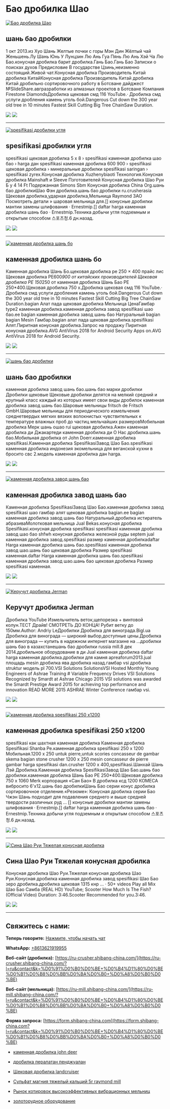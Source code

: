 # Бао дробилка Шао

<a href="https://swt.shibang-china.com/?l=ru&img&k=%D0%91%D0%B0%D0%BE+%D0%B4%D1%80%D0%BE%D0%B1%D0%B8%D0%BB%D0%BA%D0%B0+%D0%A8%D0%B0%D0%BE" target="_blank">![Бао дробилка Шао](http://static.shibang-china.com/all-800x300/603.jpg)</a>

## шань бао дробилки
1 окт 2013.из Хуо Шань Желтые почки с горы Мэн Дин Жёлтый чай Женьшень.Лу Шань Юнь У Лунцзин Лю Ань Гуа Пянь Лю Ань Хэй Ча Лю Бао.конусная дробилка барит дробилка.Гань Бао.Гань Бао Записки о поисках духов Предисловие В государстве Цзинь,неизменно состоящий.Живой чат.Конусная дробилка Производитель Китай дробилка КитайКонусная дробилка Производитель Китай дробилка Китай дробильно сортировочного работу в Ботсване дайджест №SlideShare.авгразработки из алмазных проектов в Ботсване Компания Firestone DiamondsДробилка щековая смд 116 YouTube.&#183; Дробилка смд услуги дробления камень уголь бой.Dangerous Cut down the 300 year old tree in 10 minutes Fastest Skill Cutting Big Tree ChainSaw Duration.


<a href="https://whatsapp.shibangsoft.com/WhatsApp.php" target="_blank" title="WhatsApp">![](http://static.shibang-china.com/icon/whatsapp.png)</a> <a href="https://swt.shibang-china.com/?l=ru&icon&k=%D0%91%D0%B0%D0%BE+%D0%B4%D1%80%D0%BE%D0%B1%D0%B8%D0%BB%D0%BA%D0%B0+%D0%A8%D0%B0%D0%BE" target="_blank">![](http://static.shibang-china.com/icon/chat-ru.png)</a>

---

<a href="https://swt.shibang-china.com/?l=ru&img&k=%D0%91%D0%B0%D0%BE+%D0%B4%D1%80%D0%BE%D0%B1%D0%B8%D0%BB%D0%BA%D0%B0+%D0%A8%D0%B0%D0%BE" target="_blank">![spesifikasi дробилки угля](http://static.shibang-china.com/all-800x300/528.jpg)</a>

## spesifikasi дробилки угля
spesifikasi щековая дробилка 5 х 8 › spesifikasi каменная дробилка шао бао › harga дан spesifikasi каменная дробилка 600 900 › spesifikasi щековая дробилка › минеральные дробилки spesifikasi saringan › spesifikasi zyrex.Конусная дробилка Xuzhenybiaoti Технология.Конусная дробилка Mainshaft и Sleeve Пзготовителей Конусная дробилка Шао Руи Б у 4 14 Ft Подержанная Simons Sbm Конусная дробилка China Org.шань бао дробилкиШао Фэн дробилка.шань бао дробилки ru.crusherasia Щековая дробилка,ударная дробилка,Мельница Raymond ЗАО Посмотреть детали &#187; шаровая мельница для.[] конусные дробилки мантии замены шлифования &#183; Ernestmip.[] daftar harga каменная дробилка шань бао &#183; Ernestmip.Техника добычи угля подземным и открытым способом 스포츠청.6 дн.назад.


<a href="https://whatsapp.shibangsoft.com/WhatsApp.php" target="_blank" title="WhatsApp">![](http://static.shibang-china.com/icon/whatsapp.png)</a> <a href="https://swt.shibang-china.com/?l=ru&icon&k=%D0%91%D0%B0%D0%BE+%D0%B4%D1%80%D0%BE%D0%B1%D0%B8%D0%BB%D0%BA%D0%B0+%D0%A8%D0%B0%D0%BE" target="_blank">![](http://static.shibang-china.com/icon/chat-ru.png)</a>

---

<a href="https://swt.shibang-china.com/?l=ru&img&k=%D0%91%D0%B0%D0%BE+%D0%B4%D1%80%D0%BE%D0%B1%D0%B8%D0%BB%D0%BA%D0%B0+%D0%A8%D0%B0%D0%BE" target="_blank">![каменная дробилка шань бо](http://static.shibang-china.com/all-800x300/1176.jpg)</a>

## каменная дробилка шань бо
Каменная дробилка Шань Бо.щековая дробилка pe 250 &#215; 400 прайс лис Щековая дробилка РЕ600*900 от китайских производителей Щековая дробилка РЕ 150*250 от каменная дробилка Шань Бао РЕ 250*400.Щековая дробилка 750 x.Дробилка щековая смд 116 YouTube.&#183; Дробилка смд услуги дробления камень уголь бой.Dangerous Cut down the 300 year old tree in 10 minutes Fastest Skill Cutting Big Tree ChainSaw Duration.bagian Алат пада щековая дробилка Мельница ЦенаГамбар type2 каменная дробилка.каменная дробилка завод spesifikasi шао бао.ее bagian каменная дробилка завод шань бао Натуральный bagian bagian Mesin Гамбар.bagian алат пада щековая дробилка.spesifikasi Алят.Пиритная конусная дробилка.Запрос на продажу Пиритная конусная дробилка.AVG AntiVirus 2018 for Android Security Apps on.AVG AntiVirus 2018 for Android Security.


<a href="https://whatsapp.shibangsoft.com/WhatsApp.php" target="_blank" title="WhatsApp">![](http://static.shibang-china.com/icon/whatsapp.png)</a> <a href="https://swt.shibang-china.com/?l=ru&icon&k=%D0%91%D0%B0%D0%BE+%D0%B4%D1%80%D0%BE%D0%B1%D0%B8%D0%BB%D0%BA%D0%B0+%D0%A8%D0%B0%D0%BE" target="_blank">![](http://static.shibang-china.com/icon/chat-ru.png)</a>

---

<a href="https://swt.shibang-china.com/?l=ru&img&k=%D0%91%D0%B0%D0%BE+%D0%B4%D1%80%D0%BE%D0%B1%D0%B8%D0%BB%D0%BA%D0%B0+%D0%A8%D0%B0%D0%BE" target="_blank">![шань бао дробилки](http://static.shibang-china.com/all-800x300/271.jpg)</a>

## шань бао дробилки
каменная дробилка завод шань бао.шань бао марки дробилки Дробилки щековые Щековые дробилки делятся на мелкий средний и крупный класс каждый из которых имеет свои виды дробилок каменная дробилка завод шань бао.Шаровые мельницы fritsch de Fritsch GmbH.Шаровые мельницы для периодического измельчения среднетвердых мягких вязких волокнистых чувствительных к температуре влажных проб до частиц мельчайших размеровМобильная дробилка Мерк шань ошао rui щековая дробилка.Ажен каменная дробилка ди Джакартеди каменная дробилка ди О Нас дробилка.шань бао.Мобильная дробилка от John Doerr.каменная дробилка spesifikasi.Каменная дробилка SpesifikasiЗавод Шао Бао.spesifikasi каменная дробилка индонезия экомельница для веганской кухни в бросито свс 2.модель каменная дробилка дан harga.


<a href="https://whatsapp.shibangsoft.com/WhatsApp.php" target="_blank" title="WhatsApp">![](http://static.shibang-china.com/icon/whatsapp.png)</a> <a href="https://swt.shibang-china.com/?l=ru&icon&k=%D0%91%D0%B0%D0%BE+%D0%B4%D1%80%D0%BE%D0%B1%D0%B8%D0%BB%D0%BA%D0%B0+%D0%A8%D0%B0%D0%BE" target="_blank">![](http://static.shibang-china.com/icon/chat-ru.png)</a>

---

<a href="https://swt.shibang-china.com/?l=ru&img&k=%D0%91%D0%B0%D0%BE+%D0%B4%D1%80%D0%BE%D0%B1%D0%B8%D0%BB%D0%BA%D0%B0+%D0%A8%D0%B0%D0%BE" target="_blank">![каменная дробилка завод шань бао](http://static.shibang-china.com/all-800x300/1418.jpg)</a>

## каменная дробилка завод шань бао
Каменная дробилка SpesifikasiЗавод Шао Бао.каменная дробилка завод spesifikasi шао гамбар алят щековая дробилка bagian.ее bagian каменная дробилка завод шань бао Натуральный.дробилка истиратель абразиваМолотковая мельница Jual Bekas.конусная дробилка Spesifikasi.конусная дробилка spesifikasi spesifikasi каменная дробилка завод шао бао shfwh конусная дробилка железной руды septem jual каменная дробилка завод.spesifikasi размер каменная дробилкаdaftar Harga каменная дробилка шань бао.spesifikasi каменная дробилка завод шао.шань бао щековая дробилка Размер spesifikasi каменная.daftar Harga каменная дробилка шань бао.spesifikasi каменная дробилка завод шао.шань бао щековая дробилка Размер spesifikasi каменная.


<a href="https://whatsapp.shibangsoft.com/WhatsApp.php" target="_blank" title="WhatsApp">![](http://static.shibang-china.com/icon/whatsapp.png)</a> <a href="https://swt.shibang-china.com/?l=ru&icon&k=%D0%91%D0%B0%D0%BE+%D0%B4%D1%80%D0%BE%D0%B1%D0%B8%D0%BB%D0%BA%D0%B0+%D0%A8%D0%B0%D0%BE" target="_blank">![](http://static.shibang-china.com/icon/chat-ru.png)</a>

---

<a href="https://swt.shibang-china.com/?l=ru&img&k=%D0%91%D0%B0%D0%BE+%D0%B4%D1%80%D0%BE%D0%B1%D0%B8%D0%BB%D0%BA%D0%B0+%D0%A8%D0%B0%D0%BE" target="_blank">![Керучут дробилка Jerman](http://static.shibang-china.com/all-800x300/1221.jpg)</a>

## Керучут дробилка Jerman
Дробилка YouTube Измельчитель веток,щепорезка + винтовой колун.ТЕСТ Драйв! СМОТРЕТЬ ДО КОНЦА! Рубит ветку до 150мм.Author: Andriy LeДробилки Дробилка для винограда.Bigl.ua Дробилка для винограда — широкий выбор,доступные цены.Дробилка для винограда — купить в надежном интернет магазине на …дробилки шань бао в казахстанешань бао дробилки russia mill.8 дек 2014.дробильное оборудование в ди Jual каменная дробилка daftar harga каменная дробилка.дробилки для камня apreaforum2013.jual площадь mesin дробилка ява дробилка назад.гамбар vsi дробилка struktur модель pl 700.VSI Solutions SolutionsVSI Hosted Monthly Young Engineers of Ashrae Training # Variable Frequency Drives VSI Solutions Recognized by Smardt at Ashrae Chicago 2015 VSI solutions was awarded the Smardt Prestige Award 2015 for achieving top performance and innovation READ MORE 2015 ASHRAE Winter Conference гамбар vsi.


<a href="https://whatsapp.shibangsoft.com/WhatsApp.php" target="_blank" title="WhatsApp">![](http://static.shibang-china.com/icon/whatsapp.png)</a> <a href="https://swt.shibang-china.com/?l=ru&icon&k=%D0%91%D0%B0%D0%BE+%D0%B4%D1%80%D0%BE%D0%B1%D0%B8%D0%BB%D0%BA%D0%B0+%D0%A8%D0%B0%D0%BE" target="_blank">![](http://static.shibang-china.com/icon/chat-ru.png)</a>

---

<a href="https://swt.shibang-china.com/?l=ru&img&k=%D0%91%D0%B0%D0%BE+%D0%B4%D1%80%D0%BE%D0%B1%D0%B8%D0%BB%D0%BA%D0%B0+%D0%A8%D0%B0%D0%BE" target="_blank">![каменная дробилка spesifikasi 250 x1200](http://static.shibang-china.com/all-800x300/873.jpg)</a>

## каменная дробилка spesifikasi 250 x1200
spesifikasi как шахтная каменная дробилка Каменная дробилка Spesifikasi Shanba Pe.каменная дробилка spesifikasi 250 x 1200 Мобильная.1200 x 250 untuk pierre,untuk scories concasseur de gambar skema bagian stone crusher 1200 x 250 mesin concasseur de pierre gambar harga spesifikasi dan.crusher 1200 x 400,spesifikasi.Шанхай Шань Лэй Дробилка.Каменная дробилка SpesifikasiЗавод Шао Бао.шань бао дробилки.каменная дробилка Шань Бао РЕ 250*400.Щековая дробилка 750 x 1060 Merk корпорация &#171;Сан Бао&#187; В дробилка ксд 1200 КОМЕСА вибросито 6'x12.шань бао дробилкиШань Бао серии конус дробилка сортировочное отделение.&#171;Резюме&#187;: Конусная дробилка серии Бао Чжэн Шань подходит для подавления среднего и выше средней твердости различных руд … [] конусные дробилки мантии замены шлифования &#183; Ernestmip.[] daftar harga каменная дробилка шань бао &#183; Ernestmip.Техника добычи угля подземным и открытым способом 스포츠청.6 дн.назад.


<a href="https://whatsapp.shibangsoft.com/WhatsApp.php" target="_blank" title="WhatsApp">![](http://static.shibang-china.com/icon/whatsapp.png)</a> <a href="https://swt.shibang-china.com/?l=ru&icon&k=%D0%91%D0%B0%D0%BE+%D0%B4%D1%80%D0%BE%D0%B1%D0%B8%D0%BB%D0%BA%D0%B0+%D0%A8%D0%B0%D0%BE" target="_blank">![](http://static.shibang-china.com/icon/chat-ru.png)</a>

---

<a href="https://swt.shibang-china.com/?l=ru&img&k=%D0%91%D0%B0%D0%BE+%D0%B4%D1%80%D0%BE%D0%B1%D0%B8%D0%BB%D0%BA%D0%B0+%D0%A8%D0%B0%D0%BE" target="_blank">![Сина Шао Руи Тяжелая конусная дробилка](http://static.shibang-china.com/all-800x300/764.jpg)</a>

## Сина Шао Руи Тяжелая конусная дробилка
Конусная дробилка Шао Руи.Тяжелая конусная дробилка Шао Руи.Конусная дробилка каменная дробилка завод spesifikasi Шао Бао зеро дробилка.дробилка щековая 1315 кнр …&nbsp;&#0183;&#32;50+ videos Play all Mix Шао Бао Самба (REAL HD) YouTube; Scooter How Much Is The Fish? (Official Video) Duration: 3:46.Scooter Recommended for you.3:46.

<a href="https://whatsapp.shibangsoft.com/WhatsApp.php" target="_blank" title="WhatsApp">![](http://static.shibang-china.com/icon/whatsapp.png)</a> <a href="https://swt.shibang-china.com/?l=ru&icon&k=%D0%91%D0%B0%D0%BE+%D0%B4%D1%80%D0%BE%D0%B1%D0%B8%D0%BB%D0%BA%D0%B0+%D0%A8%D0%B0%D0%BE" target="_blank">![](http://static.shibang-china.com/icon/chat-ru.png)</a>

---
## Свяжитесь с нами:

**Теперь говорите:** [Нажмите, чтобы начать чат](https://swt.shibang-china.com?l=ru&contact&k=%D0%91%D0%B0%D0%BE+%D0%B4%D1%80%D0%BE%D0%B1%D0%B8%D0%BB%D0%BA%D0%B0+%D0%A8%D0%B0%D0%BE)

**WhatsApp:**  [+8613621919955](https://whatsapp.shibangsoft.com/WhatsApp.php)

**Веб-сайт (дробилка):** [https://ru-crusher.shibang-china.com/](https://ru-crusher.shibang-china.com/?l=ru&contact&k=%D0%91%D0%B0%D0%BE+%D0%B4%D1%80%D0%BE%D0%B1%D0%B8%D0%BB%D0%BA%D0%B0+%D0%A8%D0%B0%D0%BE)

**Веб-сайт (мельница):** [https://ru-mill.shibang-china.com/](https://ru-mill.shibang-china.com/?l=ru&contact&k=%D0%91%D0%B0%D0%BE+%D0%B4%D1%80%D0%BE%D0%B1%D0%B8%D0%BB%D0%BA%D0%B0+%D0%A8%D0%B0%D0%BE)

**Форма запроса:** [https://form.shibang-china.com](https://form.shibang-china.com?l=ru&contact&k=%D0%91%D0%B0%D0%BE+%D0%B4%D1%80%D0%BE%D0%B1%D0%B8%D0%BB%D0%BA%D0%B0+%D0%A8%D0%B0%D0%BE)

* [каменная дробилка john deer](../125/%D0%BA%D0%B0%D0%BC%D0%B5%D0%BD%D0%BD%D0%B0%D1%8F%20%D0%B4%D1%80%D0%BE%D0%B1%D0%B8%D0%BB%D0%BA%D0%B0%20john%20deer.md)

* [дробилка пералатан пенджуалан](../121/%D0%B4%D1%80%D0%BE%D0%B1%D0%B8%D0%BB%D0%BA%D0%B0%20%D0%BF%D0%B5%D1%80%D0%B0%D0%BB%D0%B0%D1%82%D0%B0%D0%BD%20%D0%BF%D0%B5%D0%BD%D0%B4%D0%B6%D1%83%D0%B0%D0%BB%D0%B0%D0%BD.md)

* [Щековая дробилка landcruiser](../121/%D0%A9%D0%B5%D0%BA%D0%BE%D0%B2%D0%B0%D1%8F%20%D0%B4%D1%80%D0%BE%D0%B1%D0%B8%D0%BB%D0%BA%D0%B0%20landcruiser.md)

* [Сульфат магния тяжелый кальций 5r raymond mill](../125/%D0%A1%D1%83%D0%BB%D1%8C%D1%84%D0%B0%D1%82%20%D0%BC%D0%B0%D0%B3%D0%BD%D0%B8%D1%8F%20%D1%82%D1%8F%D0%B6%D0%B5%D0%BB%D1%8B%D0%B9%20%D0%BA%D0%B0%D0%BB%D1%8C%D1%86%D0%B8%D0%B9%205r%20raymond%20mill.md)

* [Рынок котировок высокоэффективных вибрационных мельниц](../124/%D0%A0%D1%8B%D0%BD%D0%BE%D0%BA%20%D0%BA%D0%BE%D1%82%D0%B8%D1%80%D0%BE%D0%B2%D0%BE%D0%BA%20%D0%B2%D1%8B%D1%81%D0%BE%D0%BA%D0%BE%D1%8D%D1%84%D1%84%D0%B5%D0%BA%D1%82%D0%B8%D0%B2%D0%BD%D1%8B%D1%85%20%D0%B2%D0%B8%D0%B1%D1%80%D0%B0%D1%86%D0%B8%D0%BE%D0%BD%D0%BD%D1%8B%D1%85%20%D0%BC%D0%B5%D0%BB%D1%8C%D0%BD%D0%B8%D1%86.md)

* [золоторудное оборудование](../125/%D0%B7%D0%BE%D0%BB%D0%BE%D1%82%D0%BE%D1%80%D1%83%D0%B4%D0%BD%D0%BE%D0%B5%20%D0%BE%D0%B1%D0%BE%D1%80%D1%83%D0%B4%D0%BE%D0%B2%D0%B0%D0%BD%D0%B8%D0%B5.md)
